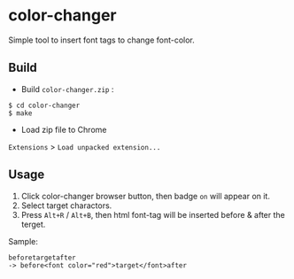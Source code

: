 color-changer
====================

Simple tool to insert font tags to change font-color.


Build
--------------------

- Build `color-changer.zip` :

```
$ cd color-changer
$ make
```

- Load zip file to Chrome

`Extensions` > `Load unpacked extension...`


Usage
--------------------

1. Click color-changer browser button, then badge `on` will appear on it.
2. Select target charactors.
2. Press `Alt+R` / `Alt+B`, then html font-tag will be inserted before & after the terget.

Sample:
```
beforetargetafter
-> before<font color="red">target</font>after
```
